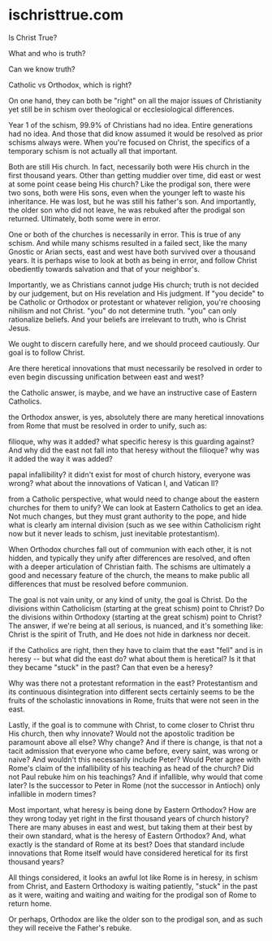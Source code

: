 # ischristtrue.com
Is Christ True?

<!--
Lord Jesus Christ
Son of God
Have mercy on me, a sinner
-->

What and who is truth?

Can we know truth?





Catholic vs Orthodox, which is right?

On one hand, they can both be "right" on all the major issues of Christianity yet still be in schism over theological or ecclesiological differences.

Year 1 of the schism, 99.9% of Christians had no idea. Entire generations had no idea. And those that did know assumed it would be resolved as prior schisms always were. When you're focused on Christ, the specifics of a temporary schism is not actually all that important. 

Both are still His church. In fact, necessarily both were His church in the first thousand years. Other than getting muddier over time, did east or west at some point cease being His church?
Like the prodigal son, there were two sons, both were His sons, even when the younger left to waste his inheritance. He was lost, but he was still his father's son. And importantly, the older son who did not leave, he was rebuked after the prodigal son returned. Ultimately, both some were in error.

One or both of the churches is necessarily in error. This is true of any schism. And while many schisms resulted in a failed sect, like the many Gnostic or Arian sects, east and west have both survived over a thousand years. It is perhaps wise to look at both as being in error, and follow Christ obediently towards salvation and that of your neighbor's.

Importantly, we as Christians cannot judge His church; truth is not decided by our judgement, but on His revelation and His judgment.
If "you decide" to be Catholic or Orthodox or protestant or whatever religion, you're choosing nihilism and not Christ. "you" do not determine truth. "you" can only rationalize beliefs. And your beliefs are irrelevant to truth, who is Christ Jesus.

We ought to discern carefully here, and we should proceed cautiously. Our goal is to follow Christ.

Are there heretical innovations that must necessarily be resolved in order to even begin discussing unification between east and west?

the Catholic answer, is maybe, and we have an instructive case of Eastern Catholics.

the Orthodox answer, is yes, absolutely there are many heretical innovations from Rome that must be resolved in order to unify, such as:

filioque, why was it added? what specific heresy is this guarding against? And why did the east not fall into that heresy without the filioque?  why was it added the way it was added?

papal infallibility? it didn't exist for most of church history, everyone was wrong? what about the innovations of Vatican I, and Vatican II?

from a Catholic perspective, what would need to change about the eastern churches for them to unify? We can look at Eastern Catholics to get an idea. Not much changes, but they must grant authority to the pope, and hide what is clearly am internal division (such as we see within Catholicism right now but it never leads to schism, just inevitable protestantism).

When Orthodox churches fall out of communion with each other, it is not hidden, and typically they unify after differences are resolved, and often with a deeper articulation of Christian faith.
The schisms are ultimately a good and necessary feature of the church, the means to make public all differences that must be resolved before communion.

The goal is not vain unity, or any kind of unity, the goal is Christ. Do the divisions within Catholicism (starting at the great schism) point to Christ?
Do the divisions within Orthodoxy (starting at the great schism) point to Christ?
The answer, if we're being at all serious, is nuanced, and it's something like: Christ is the spirit of Truth, and He does not hide in darkness nor deceit.

if the Catholics are right, then they have to claim that the east "fell" and is in heresy -- but what did the east do? what about them is heretical?
Is it that they became "stuck" in the past? Can that even be a heresy?

Why was there not a protestant reformation in the east?
Protestantism and its continuous disintegration into different sects certainly seems to be the fruits of the scholastic innovations in Rome, fruits that were not seen in the east.

Lastly, if the goal is to commune with Christ, to come closer to Christ thru His church, then why innovate? Would not the apostolic tradition be paramount above all else? Why change? 
And if there is change, is that not a tacit admission that everyone who came before, every saint, was wrong or naive? And wouldn't this necessarily include Peter?
Would Peter agree with Rome's claim of the infallibility of his teaching as head of the church? Did not Paul rebuke him on his teachings?
And if infallible, why would that come later? Is the successor to Peter in Rome (not the successor in Antioch) only infallible in modern times?

Most important, what heresy is being done by Eastern Orthodox? How are they wrong today yet right in the first thousand years of church history?
There are many abuses in east and west, but taking them at their best by their own standard, what is the heresy of Eastern Orthodox?
And, what exactly is the standard of Rome at its best? Does that standard include innovations that Rome itself would have considered heretical for its first thousand years?

All things considered, it looks an awful lot like Rome is in heresy, in schism from Christ, and Eastern Orthodoxy is waiting patiently, "stuck" in the past as it were, waiting and waiting and waiting for the prodigal son of Rome to return home. 

Or perhaps, Orthodox are like the older son to the prodigal son, and as such they will receive the Father's rebuke.




